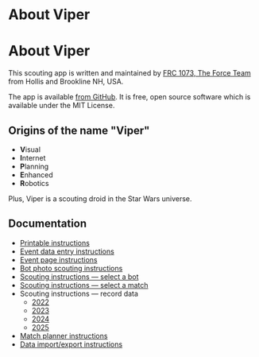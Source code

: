 About Viper
========================

# About Viper

This scouting app is written and maintained by [FRC 1073, The Force Team](https://www.frc1073.org/) from Hollis and Brookline NH, USA.

The app is available [from GitHub](https://github.com/FRCTeam1073-TheForceTeam/viper). It is free, open source software which is available under the MIT License.

## Origins of the name "Viper"

- **V**isual
- **I**nternet
- **P**lanning
- **E**nhanced
- **R**obotics

Plus, Viper is a scouting droid in the Star Wars universe.

## Documentation

 - [Printable instructions](/printable-instructions.html)
 - [Event data entry instructions](/event-table-instructions.html)
 - [Event page instructions](/event-instructions.html)
 - [Bot photo scouting instructions](/bot-photos-instructions.html)
 - [Scouting instructions — select a bot](/scouting-select-bot-instructions.html)
 - [Scouting instructions — select a match](/scouting-select-match-instructions.html)
 - Scouting instructions — record data
   - [2022](/2022/scouting-instructions.html)
   - [2023](/2023/scouting-instructions.html)
   - [2024](/2024/scouting-instructions.html)
   - [2025](/2025/scouting-instructions.html)
 - [Match planner instructions](/planner-instructions.html)
 - [Data import/export instructions](/import-export-instructions.html)
